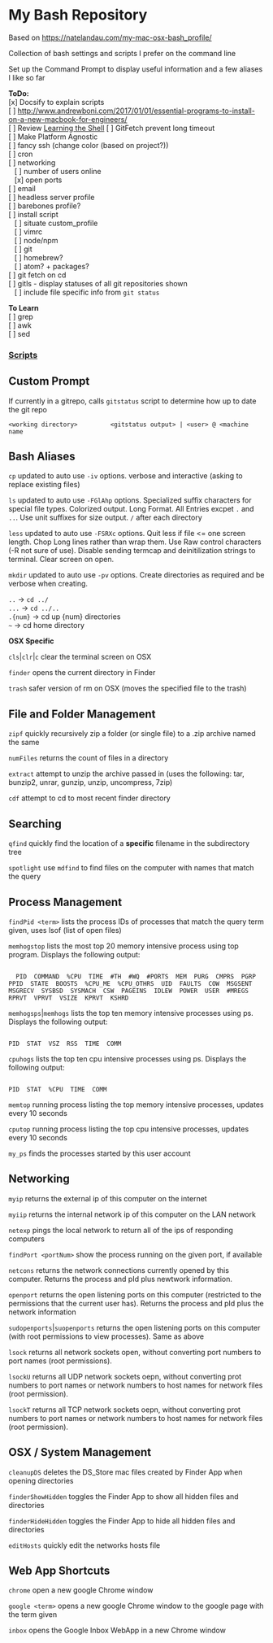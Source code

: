 # My Bash Repository
Based on https://natelandau.com/my-mac-osx-bash_profile/

Collection of bash settings and scripts I prefer on the command line

Set up the Command Prompt to display useful information and a few aliases I like so far

**ToDo:**  
[x] Docsify to explain scripts  
[ ] http://www.andrewboni.com/2017/01/01/essential-programs-to-install-on-a-new-macbook-for-engineers/  
[ ] Review [Learning the Shell](http://linuxcommand.org/lc3_learning_the_shell.php)
[ ] GitFetch prevent long timeout  
[ ] Make Platform Agnostic  
[ ] fancy ssh (change color (based on project?))  
[ ] cron  
[ ] networking  
&nbsp;&nbsp; [ ] number of users online  
&nbsp;&nbsp; [x] open ports  
[ ] email  
[ ] headless server profile  
[ ] barebones profile?  
[ ] install script  
&nbsp;&nbsp; [ ] situate custom_profile  
&nbsp;&nbsp; [ ] vimrc  
&nbsp;&nbsp; [ ] node/npm  
&nbsp;&nbsp; [ ] git  
&nbsp;&nbsp; [ ] homebrew?  
&nbsp;&nbsp; [ ] atom? + packages?  
[ ] git fetch on cd  
[ ] gitls - display statuses of all git repositories shown  
&nbsp;&nbsp; [ ] include file specific info from `git status`

**To Learn**  
[ ] grep  
[ ] awk  
[ ] sed

### [Scripts](scripts/)


## Custom Prompt

If currently in a gitrepo, calls `gitstatus` script to determine how up to date the git repo

```
<working directory>         <gitstatus output> | <user> @ <machine name
```




## Bash Aliases

`cp` updated to auto use `-iv` options. verbose and interactive (asking to replace existing files)

`ls` updated to auto use `-FGlAhp` options. Specialized suffix characters for special file types. Colorized output. Long Format. All Entries excpet `.` and `..`. Use unit suffixes for size output. `/` after each directory

`less` updated to auto use `-FSRXc` options. Quit less if file <= one screen length. Chop Long lines rather than wrap them. Use Raw control characters (-R not sure of use). Disable sending termcap and deinitilization strings to terminal. Clear screen on open.

`mkdir` updated to auto use `-pv` options. Create directories as required and be verbose when creating.

`..` -> `cd ../`  
`...` -> `cd ../..`  
`.{num}` -> cd up {num} directories  
`~` -> cd home directory  


__OSX Specific__

`cls`|`clr`|`c` clear the terminal screen on OSX

`finder` opens the current directory in Finder

`trash` safer version of rm on OSX (moves the specified file to the trash)




## File and Folder Management

`zipf` quickly recursively zip a folder (or single file) to a .zip archive named the same

`numFiles` returns the count of files in a directory

`extract` attempt to unzip the archive passed in (uses the following: tar, bunzip2, unrar, gunzip, unzip, uncompress, 7zip)

`cdf` attempt to cd to most recent finder directory


## Searching

`qfind` quickly find the location of a __specific__ filename in the subdirectory tree

`spotlight` use `mdfind` to find files on the computer with names that match the query




## Process Management

`findPid <term>` lists the process IDs of processes that match the query term given, uses lsof (list of open files)

`memhogstop` lists the most top 20 memory intensive process using top program. Displays the following output:  
```

  PID  COMMAND  %CPU  TIME  #TH  #WQ  #PORTS  MEM  PURG  CMPRS  PGRP  PPID  STATE  BOOSTS  %CPU_ME  %CPU_OTHRS  UID  FAULTS  COW  MSGSENT  MSGRECV  SYSBSD  SYSMACH  CSW  PAGEINS  IDLEW  POWER  USER  #MREGS  RPRVT  VPRVT  VSIZE  KPRVT  KSHRD

```

`memhogsps`|`memhogs` lists the top ten memory intensive processes using ps. Displays the following output:
```

PID  STAT  VSZ  RSS  TIME  COMM

```

`cpuhogs` lists the top ten cpu intensive processes using ps. Displays the following output:
```

PID  STAT  %CPU  TIME  COMM

```

`memtop` running process listing the top memory intensive processes, updates every 10 seconds

`cputop` running process listing the top cpu intensive processes,
updates every 10 seconds

`my_ps` finds the processes started by this user account




## Networking

`myip` returns the external ip of this computer on the internet

`myiip` returns the internal network ip of this computer on the LAN network

`netexp` pings the local network to return all of the ips of responding computers

`findPort <portNum>` show the process running on the given port, if available

`netcons` returns the network connections currently opened by this computer. Returns the process and pId plus newtwork information.

`openport` returns the open listening ports on this computer (restricted to the permissions that the current user has). Returns the process and pId plus the network information

`sudopenports`|`suopenports` returns the open listening ports on this computer (with root permissions to view processes). Same as above

`lsock` returns all network sockets open, without converting port numbers to port names (root permissions).

`lsockU` returns all UDP network sockets oepn, without converting prot numbers to port names or network numbers to host names for network files (root permission).

`lsockT` returns all TCP network sockets oepn, without converting prot numbers to port names or network numbers to host names for network files (root permission).




## OSX / System Management

`cleanupDS` deletes the DS_Store mac files created by Finder App when opening directories

`finderShowHidden` toggles the Finder App to show all hidden files and directories

`finderHideHidden` toggles the Finder App to hide all hidden files and directories

`editHosts` quickly edit the networks hosts file




## Web App Shortcuts

`chrome` open a new google Chrome window

`google <term>` opens a new google Chrome window to the google page with the term given

`inbox` opens the Google Inbox WebApp in a new Chrome window
